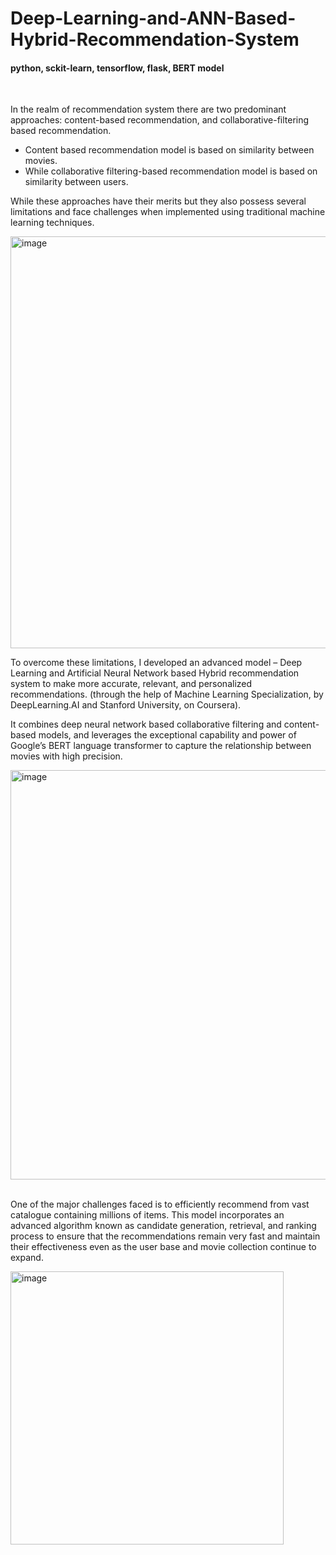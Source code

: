# Deep-Learning-and-ANN-Based-Hybrid-Recommendation-System
#### python, sckit-learn, tensorflow, flask, BERT model

<br />

In the realm of recommendation system there are two predominant approaches:  content-based recommendation, and collaborative-filtering based recommendation.
<ul> 
<li> Content based recommendation model is based on similarity between movies.</li>
<li>While collaborative filtering-based recommendation model is based on similarity between users.</li>
</ul>

While these approaches have their merits but they also possess several limitations and face challenges when implemented using traditional machine learning techniques. 

<img width="659" alt="image" src="https://github.com/shubham-skr/Deep-Learning-and-ANN-Based-Hybrid-Recommendation-System/assets/79463685/37ee6694-f41d-4f0a-a75a-0ba8b9a87adc">

<br />

To overcome these limitations, I developed an advanced model – Deep Learning and Artificial Neural Network based Hybrid recommendation system to make more accurate, relevant, and personalized recommendations. (through the help of Machine Learning Specialization, by DeepLearning.AI and Stanford University, on Coursera).
<br/>

It combines deep neural network based collaborative filtering and content-based models, and leverages the exceptional capability and power of Google’s BERT language transformer to capture the relationship between movies with high precision.

<img width="655" alt="image" src="https://github.com/shubham-skr/Deep-Learning-and-ANN-Based-Hybrid-Recommendation-System/assets/79463685/1f66da0a-7f8f-4d4c-832d-640a468c7dc5">

<br/>
<br/>

One of the major challenges faced is to efficiently recommend from vast catalogue containing millions of items. This model incorporates an advanced algorithm known as candidate generation, retrieval, and ranking process to ensure that the recommendations remain very fast and maintain their effectiveness even as the user base and movie collection continue to expand.

<img width="437" alt="image" src="https://github.com/shubham-skr/Deep-Learning-and-ANN-Based-Hybrid-Recommendation-System/assets/79463685/e735b1de-090b-4829-9375-7617a5217950">

<br/>


